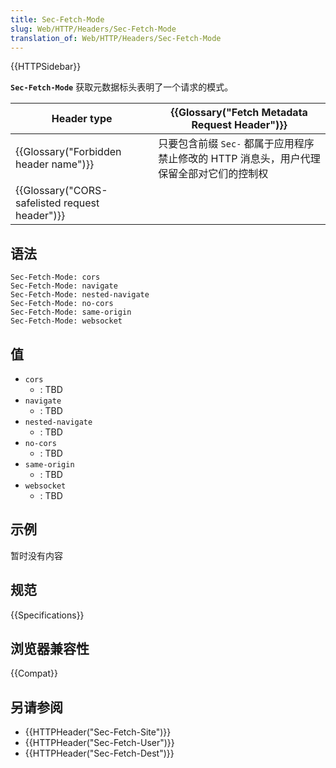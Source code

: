 ```yaml
---
title: Sec-Fetch-Mode
slug: Web/HTTP/Headers/Sec-Fetch-Mode
translation_of: Web/HTTP/Headers/Sec-Fetch-Mode
---
```

{{HTTPSidebar}}

**`Sec-Fetch-Mode`** 获取元数据标头表明了一个请求的模式。

| Header type                                                  | {{Glossary("Fetch Metadata Request Header")}}                             |
| ------------------------------------------------------------ | ---------------------------------------------------------------------------------------- |
| {{Glossary("Forbidden header name")}}             | 只要包含前缀 `Sec-` 都属于应用程序禁止修改的 HTTP 消息头，用户代理保留全部对它们的控制权 |
| {{Glossary("CORS-safelisted request header")}} |                                                                                          |

## 语法

```plain
Sec-Fetch-Mode: cors
Sec-Fetch-Mode: navigate
Sec-Fetch-Mode: nested-navigate
Sec-Fetch-Mode: no-cors
Sec-Fetch-Mode: same-origin
Sec-Fetch-Mode: websocket
```

## 值

- `cors`
  - : TBD
- `navigate`
  - : TBD
- `nested-navigate`
  - : TBD
- `no-cors`
  - : TBD
- `same-origin`
  - : TBD
- `websocket`
  - : TBD

## 示例

暂时没有内容

## 规范

{{Specifications}}

## 浏览器兼容性

{{Compat}}

## 另请参阅

- {{HTTPHeader("Sec-Fetch-Site")}}
- {{HTTPHeader("Sec-Fetch-User")}}
- {{HTTPHeader("Sec-Fetch-Dest")}}
